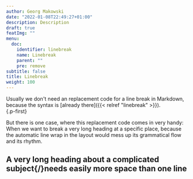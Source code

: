 ```yaml
---
author: Georg Makowski
date: "2022-01-08T22:49:27+01:00"
description: Description
draft: true
featImg: ""
menu:
  doc:
    identifier: linebreak
    name: Linebreak
    parent: ""
    pre: remove
subtitle: false
title: Linebreak
weight: 100
---
```


Usually we don't need an replacement code for a line break in Markdown, because the syntax is [already there]({{< relref "linebreak" >}}).  
{.p-first} <!-- more -->

But there is one case, where this replacement code comes in very handy: When we want to break a very long heading at a specific place, because the automatic line wrap in the layout would mess up its grammatical flow and its rhythm.

## A very long heading about a complicated subject{/}needs easily more space than one line
